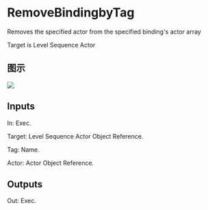 # RemoveBindingbyTag

Removes the specified actor from the specified binding's actor array

Target is Level Sequence Actor

## 图示

![]($-20221218-20510925.png)

## Inputs

In: Exec.

Target: Level Sequence Actor Object Reference.

Tag: Name.

Actor: Actor Object Reference.  

## Outputs

Out: Exec.

